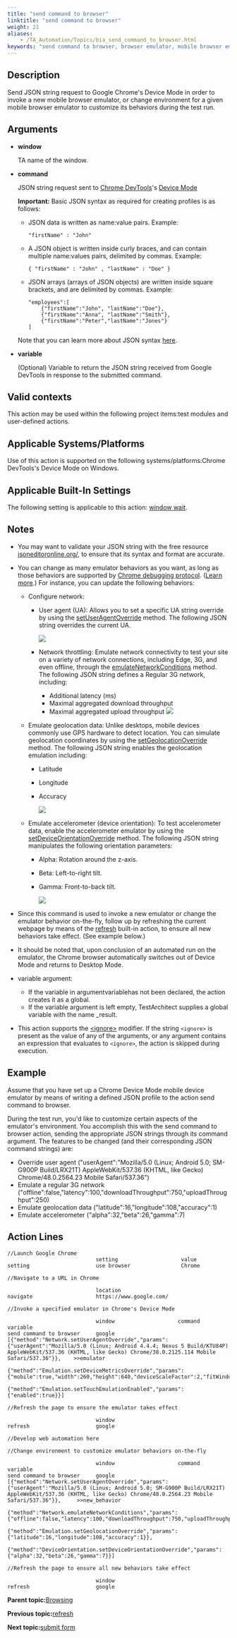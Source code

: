 ```yaml
--- 
title: "send command to browser"
linktitle: "send command to browser"
weight: 21
aliases: 
    - /TA_Automation/Topics/bia_send_command_to_browser.html
keywords: "send command to browser, browser emulator, mobile browser emulator, simulate mobile browser"
---
```


## Description

Send JSON string request to Google Chrome's Device Mode in order to invoke a new mobile browser emulator, or change environment for a given mobile browser emulator to customize its behaviors during the test run.

## Arguments

-   **window**

    TA name of the window.

-   **command**

    JSON string request sent to [Chrome DevTools](https://developer.chrome.com/devtools)'s [Device Mode](https://developers.google.com/web/tools/chrome-devtools/iterate/device-mode/)

    **Important:** Basic JSON syntax as required for creating profiles is as follows:

    -   JSON data is written as name:value pairs. Example:

        ```
        "firstName" : "John"
        ```

    -   A JSON object is written inside curly braces, and can contain multiple name:values pairs, delimited by commas. Example:

        ```
        { "firstName" : "John" , "lastName" : "Doe" }
        ```

    -   JSON arrays \(arrays of JSON objects\) are written inside square brackets, and are delimited by commas. Example:

        ```
        "employees":[
            {"firstName":"John", "lastName":"Doe"}, 
            {"firstName":"Anna", "lastName":"Smith"}, 
            {"firstName":"Peter","lastName":"Jones"}
        ]
        ```

    Note that you can learn more about JSON syntax [here](http://www.w3schools.com/js/js_json_syntax.asp).

-   **variable**

    \(Optional\) Variable to return the JSON string received from Google DevTools in response to the submitted command.


## Valid contexts

This action may be used within the following project items:test modules and user-defined actions.

## Applicable Systems/Platforms

Use of this action is supported on the following systems/platforms:Chrome DevTools's Device Mode on Windows.

## Applicable Built-In Settings

The following setting is applicable to this action: [window wait](window_wait.html).

## Notes

-   You may want to validate your JSON string with the free resource [jsoneditoronline.org/](http://www.jsoneditoronline.org/), to ensure that its syntax and format are accurate.
-   You can change as many emulator behaviors as you want, as long as those behaviors are supported by [Chrome debugging protocol](https://chromedevtools.github.io/debugger-protocol-viewer/tot/). \([Learn more](aut_app_testing_responsive_web_Chrome_DevTools_launching_emulator.html#step_d2w_t3d_1w).\) For instance, you can update the following behaviors:
    -   Configure network:
        -   User agent \(UA\): Allows you to set a specific UA string override by using the [setUserAgentOverride](https://chromedevtools.github.io/debugger-protocol-viewer/tot/Network/#method-setUserAgentOverride) method. The following JSON string overrides the current UA.

            ![](/images//Images/UA_override.png)

        -   Network throttling: Emulate network connectivity to test your site on a variety of network connections, including Edge, 3G, and even offline, through the [emulateNetworkConditions](https://chromedevtools.github.io/debugger-protocol-viewer/tot/Network/#method-emulateNetworkConditions) method. The following JSON string defines a Regular 3G network, including:

            -   Additional latency \(ms\)
            -   Maximal aggregated download throughput
            -   Maximal aggregated upload throughput
            ![](/images//Images/Regular3G.png)

    -   Emulate geolocation data: Unlike desktops, mobile devices commonly use GPS hardware to detect location. You can simulate geolocation coordinates by using the [setGeolocationOverride](https://chromedevtools.github.io/debugger-protocol-viewer/tot/Emulation/#method-setGeolocationOverride) method. The following JSON string enables the geolocation emulation including:
        -   Latitude
        -   Longitude
        -   Accuracy

            ![](/images//Images/geolocation.png)

    -   Emulate accelerometer \(device orientation\): To test accelerometer data, enable the accelerometer emulator by using the [setDeviceOrientationOverride](https://chromedevtools.github.io/debugger-protocol-viewer/tot/DeviceOrientation/#method-setDeviceOrientationOverride) method. The following JSON string manipulates the following orientation parameters:
        -   Alpha: Rotation around the z-axis.
        -   Beta: Left-to-right tilt.
        -   Gamma: Front-to-back tilt.

            ![](/images//Images/accelerometer.png)

-   Since this command is used to invoke a new emulator or change the emulator behavior on-the-fly, follow up by refreshing the current webpage by means of the [refresh](refresh.html) built-in action, to ensure all new behaviors take effect. \(See example below.\)
-   It should be noted that, upon conclusion of an automated run on the emulator, the Chrome browser automatically switches out of Device Mode and returns to Desktop Mode.
-   variable argument:
    -   If the variable in argumentvariablehas not been declared, the action creates it as a global.
    -   If the variable argument is left empty, TestArchitect supplies a global variable with the name \_result.
-   This action supports the [<ignore\>](/reuse/../TA_Automation/Topics/Ignoring_action.html) modifier. If the string `<ignore>` is present as the value of any of the arguments, or any argument contains an expression that evaluates to `<ignore>`, the action is skipped during execution.

## Example

Assume that you have set up a Chrome Device Mode mobile device emulator by means of writing a defined JSON profile to the action send command to browser.

During the test run, you'd like to customize certain aspects of the emulator's environment. You accomplish this with the send command to browser action, sending the appropriate JSON strings through its command argument. The features to be changed \(and their corresponding JSON command strings\) are:

-   Override user agent \("userAgent":"Mozilla/5.0 \(Linux; Android 5.0; SM-G900P Build/LRX21T\) AppleWebKit/537.36 \(KHTML, like Gecko\) Chrome/48.0.2564.23 Mobile Safari/537.36"\)
-   Emulate a regular 3G network \("offline":false,"latency":100,"downloadThroughput":750,"uploadThroughput":250\)
-   Emulate geolocation data \("latitude":16,"longitude":108,"accuracy":1\)
-   Emulate accelerometer \("alpha":32,"beta":26,"gamma":7\)

## Action Lines

```
//Launch Google Chrome   
                            setting                    value
setting                     use browser                Chrome

//Navigate to a URL in Chrome

                            location
navigate                    https://www.google.com/

//Invoke a specified emulator in Chrome's Device Mode

                            window                    command                                                                                                                                                                                                           variable             
send command to browser     google                    [{"method":"Network.setUserAgentOverride","params":{"userAgent":"Mozilla/5.0 (Linux; Android 4.4.4; Nexus 5 Build/KTU84P) AppleWebKit/537.36 (KHTML, like Gecko) Chrome/38.0.2125.114 Mobile Safari/537.36"}},    >>emulator
                                                      {"method":"Emulation.setDeviceMetricsOverride","params":{"mobile":true,"width":260,"height":640,"deviceScaleFactor":2,"fitWindow":false}},
                                                      {"method":"Emulation.setTouchEmulationEnabled","params":{"enabled":true}}]

//Refresh the page to ensure the emulator takes effect

                            window
refresh                     google

//Develop web automation here

//Change environment to customize emulator behaviors on-the-fly
                            
                            window                    command                                                                                                                                                                                                          variable
send command to browser     google                    [{"method":"Network.setUserAgentOverride","params":{"userAgent":"Mozilla/5.0 (Linux; Android 5.0; SM-G900P Build/LRX21T) AppleWebKit/537.36 (KHTML, like Gecko) Chrome/48.0.2564.23 Mobile Safari/537.36"}},     >>new_behavior
                                                      {"method":"Network.emulateNetworkConditions","params":{"offline":false,"latency":100,"downloadThroughput":750,"uploadThroughput":250}},
                                                      {"method":"Emulation.setGeolocationOverride","params":{"latitude":16,"longitude":108,"accuracy":1}},
                                                      {"method":"DeviceOrientation.setDeviceOrientationOverride","params":{"alpha":32,"beta":26,"gamma":7}}]

//Refresh the page to ensure all new behaviors take effect

                            window
refresh                     google
```

**Parent topic:**[Browsing](/TA_Automation/Topics/bia_browsing.html)

**Previous topic:**[refresh](/TA_Automation/Topics/bia_refresh.html)

**Next topic:**[submit form](/TA_Automation/Topics/bia_submit_form.html)

